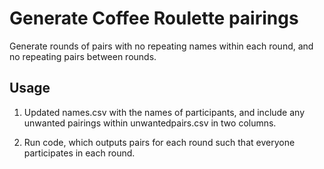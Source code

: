 # Generate Coffee Roulette pairings

Generate rounds of pairs with no repeating names within each round, and no repeating pairs between rounds.

## Usage

1. Updated names.csv with the names of participants, and include any unwanted pairings within unwantedpairs.csv in two columns.

1. Run code, which outputs pairs for each round such that everyone participates in each round.
